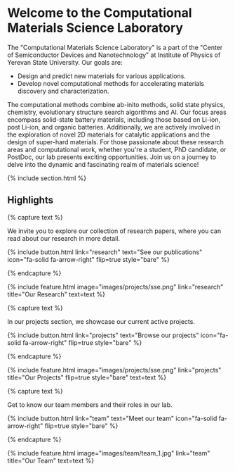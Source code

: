 ---
---

# Welcome to the Computational Materials Science Laboratory
The &quot;Computational Materials Science Laboratory&quot; is a part of the &quot;Center of
Semiconductor Devices and Nanotechnology&quot; at Institute of Physics of Yerevan State
University.
Our goals are:

- Design and predict new materials for various applications․
- Develop novel computational methods for accelerating materials discovery and characterization.

The computational methods combine ab-inito methods, solid
state physics, chemistry, evolutionary structure search algorithms and AI.
Our focus areas encompass solid-state battery materials, including those based on Li-ion, 
post Li-ion, and organic batteries. Additionally, we are actively involved in the
exploration of novel 2D materials for catalytic applications and the design of super-hard
materials.
For those passionate about these research areas and computational work, whether
you&#39;re a student, PhD candidate, or PostDoc, our lab presents exciting opportunities.
Join us on a journey to delve into the dynamic and fascinating realm of materials
science!

{% include section.html %}

## Highlights

{% capture text %}

We invite you to explore our collection of research papers, where you can read about our research in more detail. 

{%
  include button.html
  link="research"
  text="See our publications"
  icon="fa-solid fa-arrow-right"
  flip=true
  style="bare"
%}

{% endcapture %}

{%
  include feature.html
  image="images/projects/sse.png"
  link="research"
  title="Our Research"
  text=text
%}

{% capture text %}

In our projects section, we showcase our current active projects.

{%
  include button.html
  link="projects"
  text="Browse our projects"
  icon="fa-solid fa-arrow-right"
  flip=true
  style="bare"
%}

{% endcapture %}

{%
  include feature.html
  image="images/projects/sse.png"
  link="projects"
  title="Our Projects"
  flip=true
  style="bare"
  text=text
%}

{% capture text %}

Get to know our team members and their roles in our lab.

{%
  include button.html
  link="team"
  text="Meet our team"
  icon="fa-solid fa-arrow-right"
  flip=true
  style="bare"
%}

{% endcapture %}

{%
  include feature.html
  image="images/team/team_1.jpg"
  link="team"
  title="Our Team"
  text=text
%}

